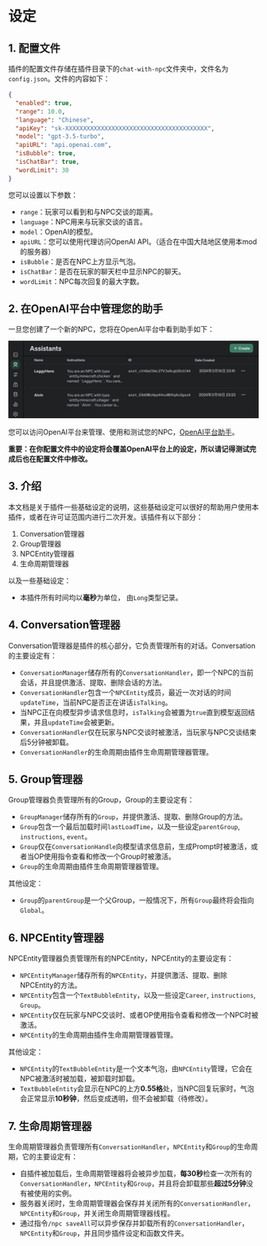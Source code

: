 # 设定

## 1. 配置文件

插件的配置文件存储在插件目录下的`chat-with-npc`文件夹中，文件名为`config.json`。文件的内容如下：

```json
{
  "enabled": true,
  "range": 10.0,
  "language": "Chinese",
  "apiKey": "sk-XXXXXXXXXXXXXXXXXXXXXXXXXXXXXXXXXXXXXXXX",
  "model": "gpt-3.5-turbo",
  "apiURL": "api.openai.com",
  "isBubble": true,
  "isChatBar": true,
  "wordLimit": 30
}
```

您可以设置以下参数：

- `range`：玩家可以看到和与NPC交谈的距离。
- `language`：NPC用来与玩家交谈的语言。
- `model`：OpenAI的模型。
- `apiURL`：您可以使用代理访问OpenAI API。（适合在中国大陆地区使用本mod的服务器）
- `isBubble`：是否在NPC上方显示气泡。
- `isChatBar`：是否在玩家的聊天栏中显示NPC的聊天。
- `wordLimit`：NPC每次回复的最大字数。

## 2. 在OpenAI平台中管理您的助手

一旦您创建了一个新的NPC，您将在OpenAI平台中看到助手如下：

![Assistant](images/assistant.png)

您可以访问OpenAI平台来管理、使用和测试您的NPC，[OpenAI平台助手](https://platform.openai.com/assistants)。

**重要：在你配置文件中的设定将会覆盖OpenAI平台上的设定，所以请记得测试完成后也在配置文件中修改。**

## 3. 介绍

本文档是关于插件一些基础设定的说明，这些基础设定可以很好的帮助用户使用本插件，或者在许可证范围内进行二次开发。该插件有以下部分：

1. Conversation管理器
2. Group管理器
3. NPCEntity管理器
4. 生命周期管理器

以及一些基础设定：

- 本插件所有时间均以**毫秒**为单位， 由`Long`类型记录。

## 4. Conversation管理器

Conversation管理器是插件的核心部分，它负责管理所有的对话。Conversation的主要设定有：

- `ConversationManager`储存所有的`ConversationHandler`，即一个NPC的当前会话，并且提供激活、提取、删除会话的方法。
- `ConversationHandler`包含一个`NPCEntity`成员，最近一次对话的时间`updateTime`，当前NPC是否正在讲话`isTalking`。
- 当NPC正在向模型异步请求信息时，`isTalking`会被置为`true`直到模型返回结果，并且`updateTime`会被更新。
- `ConversationHandler`仅在玩家与NPC交谈时被激活，当玩家与NPC交谈结束后5分钟被卸载。
- `ConversationHandler`的生命周期由插件生命周期管理器管理。

## 5. Group管理器

Group管理器负责管理所有的Group，Group的主要设定有：

- `GroupManager`储存所有的`Group`，并提供激活、提取、删除Group的方法。
- `Group`包含一个最后加载时间`lastLoadTime`，以及一些设定`parentGroup`, `instructions`, `event`。
- `Group`仅在`ConversationHandle`向模型请求信息前，生成Prompt时被激活，或者当OP使用指令查看和修改一个Group时被激活。
- `Group`的生命周期由插件生命周期管理器管理。

其他设定：

- `Group`的`parentGroup`是一个父Group，一般情况下，所有`Group`最终将会指向`Global`。

## 6. NPCEntity管理器

NPCEntity管理器负责管理所有的NPCEntity，NPCEntity的主要设定有：

- `NPCEntityManager`储存所有的`NPCEntity`，并提供激活、提取、删除NPCEntity的方法。
- `NPCEntity`包含一个`TextBubbleEntity`，以及一些设定`Career`, `instructions`, `Group`。
- `NPCEntity`仅在玩家与NPC交谈时、或者OP使用指令查看和修改一个NPC时被激活。
- `NPCEntity`的生命周期由插件生命周期管理器管理。

其他设定：

- `NPCEntity`的`TextBubbleEntity`是一个文本气泡，由`NPCEntity`管理，它会在NPC被激活时被加载，被卸载时卸载。
- `TextBubbleEntity`会显示在NPC的上方**0.55格**处，当NPC回复玩家时，气泡会正常显示**10秒钟**，然后变成透明，但不会被卸载（待修改）。

## 7. 生命周期管理器

生命周期管理器负责管理所有`ConversationHandler`，`NPCEntity`和`Group`的生命周期，它的主要设定有：

- 自插件被加载后，生命周期管理器将会被异步加载，**每30秒**检查一次所有的`ConversationHandler`，`NPCEntity`和`Group`，并且将会卸载那些**超过5分钟**没有被使用的实例。
- 服务器关闭时，生命周期管理器会保存并关闭所有的`ConversationHandler`，`NPCEntity`和`Group`，并关闭生命周期管理器线程。
- 通过指令`/npc saveAll`可以异步保存并卸载所有的`ConversationHandler`，`NPCEntity`和`Group`，并且同步插件设定和函数文件夹。